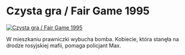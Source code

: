 Czysta gra / Fair Game 1995 
=============
[![Czysta gra / Fair Game 1995 ](http://vidos.pl/images/player.gif)](http://vidos.pl/czysta-gra-fair-game-1995)

 W mieszkaniu prawniczki wybucha bomba. Kobiecie, która stanęła na drodze rosyjskiej mafii, pomaga policjant Max.
